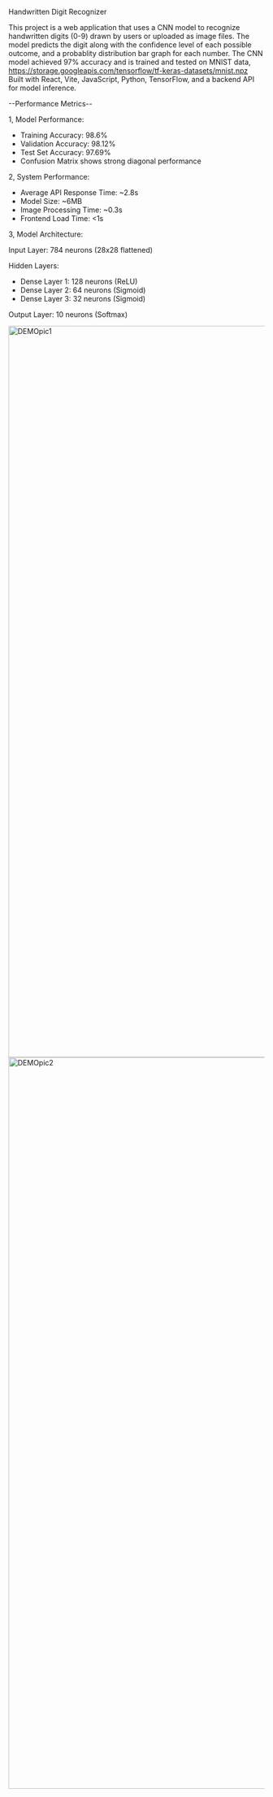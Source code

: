 Handwritten Digit Recognizer

This project is a web application that uses a CNN model to recognize handwritten digits (0-9) 
drawn by users or uploaded as image files. The model predicts the digit along with the confidence level of 
each possible outcome, and a probablity distribution bar graph for each number. The CNN model achieved 97% accuracy
and is trained and tested on MNIST data, https://storage.googleapis.com/tensorflow/tf-keras-datasets/mnist.npz
Built with React, Vite, JavaScript, Python, TensorFlow, and a backend API for model inference. 


--Performance Metrics--

1, Model Performance:
  - Training Accuracy: 98.6%
  - Validation Accuracy: 98.12%
  - Test Set Accuracy: 97.69%
  - Confusion Matrix shows strong diagonal performance

2, System Performance:
  - Average API Response Time: ~2.8s
  - Model Size: ~6MB
  - Image Processing Time: ~0.3s
  - Frontend Load Time: <1s

 3, Model Architecture:
 
  Input Layer: 784 neurons (28x28 flattened)
  
  Hidden Layers:
  - Dense Layer 1: 128 neurons (ReLU)
  - Dense Layer 2: 64 neurons (Sigmoid)
  - Dense Layer 3: 32 neurons (Sigmoid)
    
  Output Layer: 10 neurons (Softmax)

<img width="1440" alt="DEMOpic1" src="https://github.com/user-attachments/assets/19e00543-1b10-44e0-8dac-4dfbda2d3abc">

<img width="1440" alt="DEMOpic2" src="https://github.com/user-attachments/assets/9a1d99c6-346f-4267-9e0e-7e80fc76a09a">
